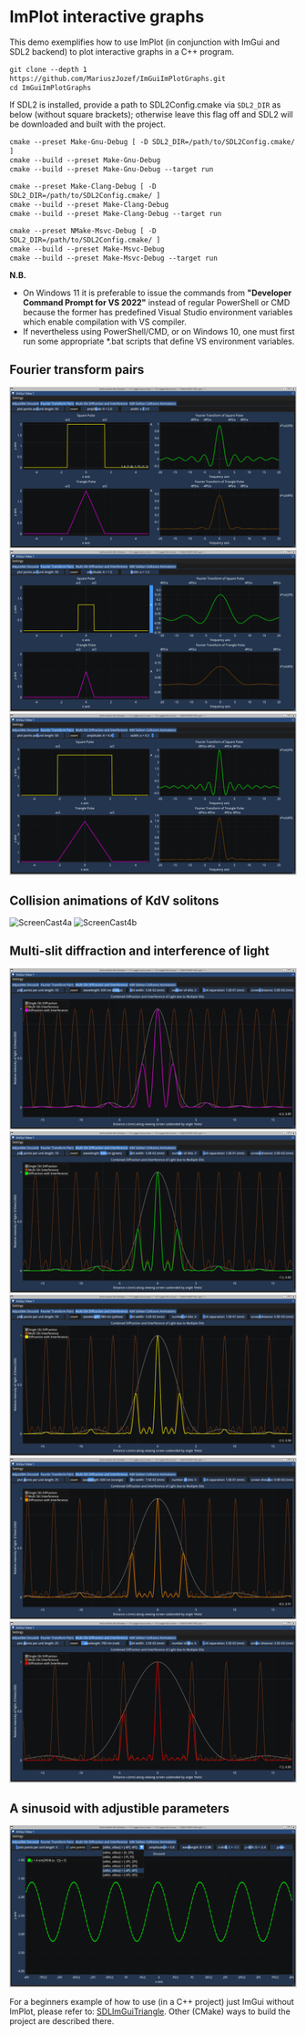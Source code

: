 # ImPlot interactive graphs

This demo exemplifies how to use ImPlot (in conjunction with ImGui and SDL2 backend) to plot interactive graphs in a C++ program.

```
git clone --depth 1 https://github.com/MariuszJozef/ImGuiImPlotGraphs.git
cd ImGuiImPlotGraphs
```

If SDL2 is installed, provide a path to SDL2Config.cmake via `SDL2_DIR` as below (without square brackets); otherwise leave this flag off and SDL2 will be downloaded and built with the project.

```
cmake --preset Make-Gnu-Debug [ -D SDL2_DIR=/path/to/SDL2Config.cmake/ ]
cmake --build --preset Make-Gnu-Debug
cmake --build --preset Make-Gnu-Debug --target run
```

```
cmake --preset Make-Clang-Debug [ -D SDL2_DIR=/path/to/SDL2Config.cmake/ ]
cmake --build --preset Make-Clang-Debug
cmake --build --preset Make-Clang-Debug --target run
```

```
cmake --preset NMake-Msvc-Debug [ -D SDL2_DIR=/path/to/SDL2Config.cmake/ ]
cmake --build --preset Make-Msvc-Debug
cmake --build --preset Make-Msvc-Debug --target run
```

**N.B.**

- On Windows 11 it is preferable to issue the commands from **"Developer Command Prompt for VS 2022"** instead of regular PowerShell or CMD because the former has predefined Visual Studio environment variables which enable compilation with VS compiler.
- If nevertheless using PowerShell/CMD, or on Windows 10, one must first run some appropriate *.bat scripts that define VS environment variables.

## Fourier transform pairs

![ScreenShot2a](ScreenShots/ScreenShot2a.png)
![ScreenShot2b](ScreenShots/ScreenShot2b.png)
![ScreenShot2c](ScreenShots/ScreenShot2c.png)

## Collision animations of KdV solitons

![ScreenCast4a](ScreenShots/ScreenCast4a.gif)
![ScreenCast4b](ScreenShots/ScreenCast4b.gif)

## Multi-slit diffraction and interference of light

![ScreenShot3a](ScreenShots/ScreenShot3a.png)
![ScreenShot3b](ScreenShots/ScreenShot3b.png)
![ScreenShot3c](ScreenShots/ScreenShot3c.png)
![ScreenShot3d](ScreenShots/ScreenShot3d.png)
![ScreenShot3e](ScreenShots/ScreenShot3e.png)

## A sinusoid with adjustible parameters

![ScreenShot1](ScreenShots/ScreenShot1.png)


For a beginners example of how to use (in a C++ project) just ImGui without ImPlot, please refer to:
[SDLImGuiTriangle](https://github.com/MariuszJozef/SDLImGuiTriangle.git).
Other (CMake) ways to build the project are described there.
